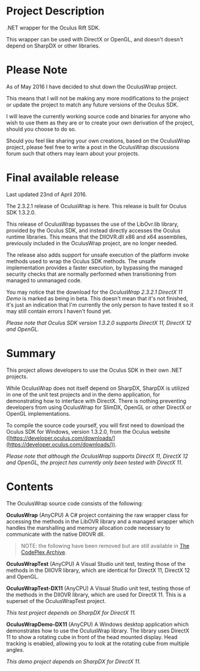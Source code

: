 # Project Description
.NET wrapper for the Oculus Rift SDK.

This wrapper can be used with DirectX or OpenGL, and doesn't doesn't depend on SharpDX or other libraries.

# Please Note
As of May 2016 I have decided to shut down the OculusWrap project. 

This means that I will not be making any more modifications to the project or update the project to match any future versions of the Oculus SDK.

I will leave the currently working source code and binaries for anyone who wish to use them as they are or to create your own derivation of the project, should you choose to do so. 

Should you feel like sharing your own creations, based on the OculusWrap project, please feel free to write a post in the OculusWrap discussions forum such that others may learn about your projects.


# Final available release
Last updated 23nd of April 2016. 

The 2.3.2.1 release of OculusWrap is here. This release is built for Oculus SDK 1.3.2.0.

This release of OculusWrap bypasses the use of the LibOvr.lib library, provided by the Oculus SDK, and instead directly accesses the Oculus runtime libraries. This means that the DllOVR.dll x86 and x64 assemblies, previously included in the OculusWrap project, are no longer needed.

The release also adds support for unsafe execution of the platform invoke methods used to wrap the Oculus SDK methods. The unsafe implementation provides a faster execution, by bypassing the managed security checks that are normally performed when transitioning from managed to unmanaged code.

You may notice that the download for the _OculusWrap 2.3.2.1 DirectX 11 Demo_ is marked as being in beta. This doesn't mean that it's not finished, it's just an indication that I'm currently the only person to have tested it so it may still contain errors I haven't found yet.

_Please note that Oculus SDK version 1.3.2.0 supports DirectX 11, DirectX 12 and OpenGL._

# Summary
This project allows developers to use the Oculus SDK in their own .NET projects. 

While OculusWrap does not itself depend on SharpDX, SharpDX is utilized in one of the unit test projects and in the demo application, for demonstrating how to interface with DirectX. There is nothing preventing developers from using OculusWrap for SlimDX, OpenGL or other DirectX or OpenGL implementations.

To compile the source code yourself, you will first need to download the Oculus SDK for Windows, version 1.3.2.0, from the Oculus website ([https://developer.oculus.com/downloads/](https://developer.oculus.com/downloads/)).

_Please note that although the OculusWrap supports DirectX 11, DirectX 12 and OpenGL, the project has currently only been tested with DirectX 11._

# Contents
The OculusWrap source code consists of the following:


**OculusWrap** (AnyCPU)
A C# project containing the raw wrapper class for accessing the methods in the LibOVR library and a managed wrapper which handles the marshalling and memory allocation code necessary to communicate with the native DllOVR dll.

> NOTE: the following have been removed but are still available in [The CodePlex Archive](https://archive.codeplex.com/?p=oculuswrap).

**OculusWrapTest** (AnyCPU)
A Visual Studio unit test, testing those of the methods in the DllOVR library, which are identical for  DirectX 11, DirectX 12 and OpenGL.

**OculusWrapTest-DX11** (AnyCPU)
A Visual Studio unit test, testing those of the methods in the DllOVR library, which are used for DirectX 11. This is a superset of the OculusWrapTest project. 

_This test project depends on SharpDX for DirectX 11._

**OculusWrapDemo-DX11** (AnyCPU)
A Windows desktop application which demonstrates how to use the OculusWrap library. The library uses DirectX 11 to show a rotating cube in front of the head mounted display. Head tracking is enabled, allowing you to look at the rotating cube from multiple angles. 

_This demo project depends on SharpDX for DirectX 11._